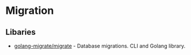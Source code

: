 # Migration

## Libaries
- [golang-migrate/migrate](http://github.com/golang-migrate/migrate) - Database migrations. CLI and Golang library.